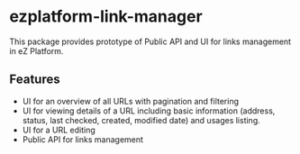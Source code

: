 # ezplatform-link-manager

This package provides prototype of Public API and UI for links management in eZ Platform.

## Features

* UI for an overview of all URLs with pagination and filtering
* UI for viewing details of a URL including basic information (address, status, last checked, created,  modified date) and usages listing.
* UI for a URL editing
* Public API for links management 
